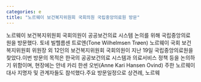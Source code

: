 ```yaml
---
categories: e
title: "노르웨이 보건복지위원회 국회의원 국립중앙의료원 방문"
---
```

노르웨이 보건복지위원회 국회의원이 공공보건의료 시스템 논의를 위해 국립중앙의료원을 방문했다.									토네 빌헬름센 트로엔(Tone Wilhelmsen Tr&oslash;en) 노르웨이 국회 보건복지위원회 위원장 외 12인의 보건복지위원회 국회의원이 지난 19일 국립중앙의료원을 찾았다.이번 방문의 목적은 한국의 공공보건의료 시스템과 의료서비스 정책 등을 논의하기 위함이며, 현장에는 안네 카리 한센 오빈(Anne Kari Hansen Ovind) 주한 노르웨이 대사 지명자 및 관계자들도 참석했다.주요 방문일정으로 상견례, 노르웨